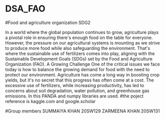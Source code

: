 # DSA_FAO
#Food and agriculture organization SDG2


In a world where the global population continues to grow, agriculture plays a pivotal role in ensuring there's enough food on the table for everyone. However, the pressure on our agricultural systems is mounting as we strive to produce more food while also safeguarding the environment. That's where the sustainable use of fertilizers comes into play, aligning with the Sustainable Development Goals (SDGs) set by the Food and Agriculture Organization (FAO).
A Growing Challenge
One of the critical issues we face today is how to balance the growing demand for food with the need to protect our environment. Agriculture has come a long way in boosting crop yields, but it's no secret that this progress has often come at a cost. The excessive use of fertilizers, while increasing productivity, has led to concerns about soil degradation, water pollution, and greenhouse gas emissions.
In this PANDA and numpy libraries are used.
#the poject reference is kaggle.com and google.scholar

#Group members
SUMMAIYA KHAN 20SW129
ZARMEENA KHAN 20SW131

